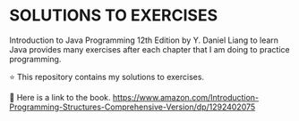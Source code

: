 # SOLUTIONS TO EXERCISES
Introduction to Java Programming 12th Edition by Y. Daniel Liang to learn Java provides many exercises after each chapter that I am doing to practice programming.

⭐️ This repository contains my solutions to exercises.

📖 Here is a link to the book. https://www.amazon.com/Introduction-Programming-Structures-Comprehensive-Version/dp/1292402075
